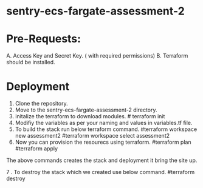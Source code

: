 # sentry-ecs-fargate-assessment-2


# Pre-Requests: 
A. Access Key and Secret Key. ( with required permissions)
B. Terraform should be installed. 
 
 # Deployment 
1. Clone the repository. 
2. Move to the sentry-ecs-fargate-assessment-2 directory. 
3. initalize the terraform to download modules.                                                                                 # terraform init
4. Modifiy the variables as per your naming and values in variables.tf file.
5. To build the stack run below terraform command.
  #terraform workspace new assessment2
  #terraform workspace select assessment2
6.  Now you can provision the resourecs using terraform.
    #terraform plan
    #terraform apply
    
   The above commands creates the stack and deployment it bring the site up. 
   
  7 . To destroy the stack which we created use below command.
    #terraform destroy
